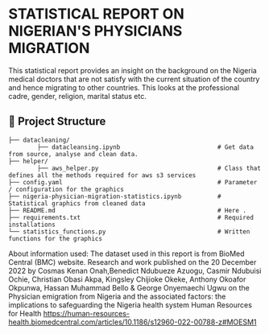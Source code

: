 
# STATISTICAL REPORT ON NIGERIAN'S PHYSICIANS MIGRATION
This statistical report provides an insight on the background on the Nigeria medical doctors that are not satisfy with
the current situation of the country and hence migrating to other countries. This looks at the professional cadre,
gender, religion, marital status etc.

## 📁 Project Structure
```
├── datacleaning/                       
        ├── datacleansing.ipynb                           # Get data from source, analyse and clean data.
├── helper/                             
        ├── aws_helper.py                                 # Class that defines all the methods required for aws s3 services
├── config.yaml                                           # Parameter / configuration for the graphics
├── nigeria-physician-migration-statistics.ipynb          # Statistical graphics from cleaned data
├── README.md                                             # Here .
├── requirements.txt                                      # Required installations
└── statistics_functions.py                               # Written functions for the graphics
```

About information used:
The dataset used in this report is from BioMed Central (BMC) website. Research and work published on the 20 December 2022 
by Cosmas Kenan Onah,Benedict Ndubueze Azuogu, Casmir Ndubuisi Ochie, Christian Obasi Akpa, Kingsley Chijioke Okeke, 
Anthony Okoafor Okpunwa, Hassan Muhammad Bello & George Onyemaechi Ugwu on the Physician emigration from Nigeria and the 
associated factors: the implications to safeguarding the Nigeria health system Human Resources for Health 
https://human-resources-health.biomedcentral.com/articles/10.1186/s12960-022-00788-z#MOESM1
